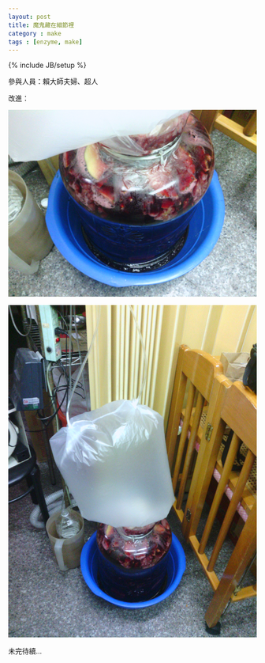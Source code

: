 ```yaml
---
layout: post
title: 魔鬼藏在細節裡
category : make
tags : [enzyme, make]
---
```

{% include JB/setup %}

參與人員：賴大師夫婦、超人

改進：

![Alt](/img/make/2012-10-14/IMG_20121014_181512.jpg)

![Alt](/img/make/2012-10-14/IMG_20121014_181543.jpg)

未完待續...

